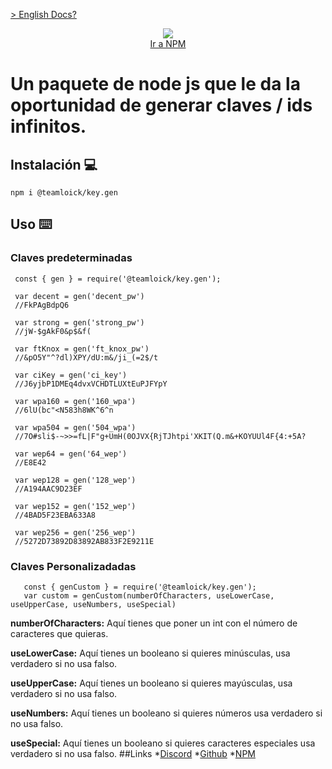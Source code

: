 <a href="https://github.com/TeamLoick/key-gen/blob/main/README.md">> English Docs?</a>
<p align="center">
	<img align="center" src="https://media.discordapp.net/attachments/847157141122056263/850572010508648468/RenderedImage.png">
	<br>
	<a href="https://www.npmjs.com/package/@teamloick/key.gen">Ir a NPM</a>
</p>

Un paquete de node js que le da la oportunidad de generar claves / ids infinitos.
=======

## Instalación 💻

   ```
   npm i @teamloick/key.gen
   ```

## Uso ⌨️
   ### Claves predeterminadas
   ```
    const { gen } = require('@teamloick/key.gen');
    
    var decent = gen('decent_pw')
    //FkPAgBdpQ6

    var strong = gen('strong_pw')
    //jW-$gAkF0&p$&f(

    var ftKnox = gen('ft_knox_pw')
    //&pO5Y"^?dl)XPY/dU:m&/ji_(=2$/t

    var ciKey = gen('ci_key')
    //J6yjbP1DMEq4dvxVCHDTLUXtEuPJFYpY

    var wpa160 = gen('160_wpa')
    //6lU(bc"<N583h8WK^6^n

    var wpa504 = gen('504_wpa')
    //7O#sli$-~>>=fL|F"g+UmH(0OJVX{RjTJhtpi'XKIT(Q.m&+KOYUUl4F{4:+5A?
    
    var wep64 = gen('64_wep')
    //E8E42

    var wep128 = gen('128_wep')
    //A194AAC9D23EF
    
    var wep152 = gen('152_wep')
    //4BAD5F23EBA633A8
    
    var wep256 = gen('256_wep')
    //5272D73892D83892AB833F2E9211E
   ```
   ### Claves Personalizadadas
   ```
      const { genCustom } = require('@teamloick/key.gen');
      var custom = genCustom(numberOfCharacters, useLowerCase, useUpperCase, useNumbers, useSpecial)
   ```
   **numberOfCharacters:** Aquí tienes que poner un int con el número de caracteres que quieras.

   **useLowerCase:** Aquí tienes un booleano si quieres minúsculas, usa verdadero si no usa falso.

   **useUpperCase:** Aquí tienes un booleano si quieres mayúsculas, usa verdadero si no usa falso.

   **useNumbers:** Aquí tienes un booleano si quieres números usa verdadero si no usa falso.
   
   **useSpecial:** Aquí tienes un booleano si quieres caracteres especiales usa verdadero si no usa falso.
##Links
*[Discord](https://discord.gg/ux9UKq6Wvg)
*[Github](https://github.com/TeamLoick/key-gen)
*[NPM](https://www.npmjs.com/package/@teamloick/key.gen)